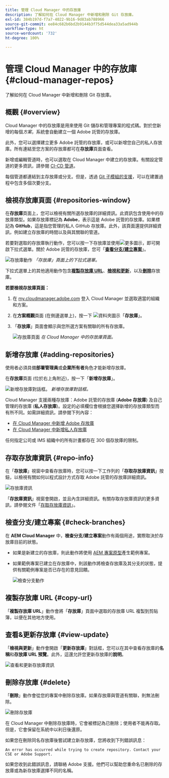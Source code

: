 ```yaml
---
title: 管理 Cloud Manager 中的存放庫
description: 了解如何在 Cloud Manager 中新增和刪除 Git 存放庫。
exl-id: 384b197d-f7a7-4022-9b16-9d83ab788966
source-git-commit: ee84c682b6bd2b9144b3f75d544dea33a5ad944b
workflow-type: ht
source-wordcount: '732'
ht-degree: 100%

---
```



# 管理 Cloud Manager 中的存放庫 {#cloud-manager-repos}

了解如何在 Cloud Manager 中新增和刪除 Git 存放庫。

## 概觀 {#overview}

Cloud Manager 中的存放庫是用來使用 Git 儲存和管理專案的程式碼。對於您新增的每個&#x200B;*方案*，系統會自動建立一個 Adobe 託管的存放庫。

此外，您可以選擇建立更多 Adobe 託管的存放庫，或可以新增您自己的私人存放庫。所有連結至您方案的存放庫都可在&#x200B;**存放庫**&#x200B;頁面查看。

新增或編輯管道時，也可以選取在 Cloud Manager 中建立的存放庫。有關設定管道的更多資訊，請參閱 [CI-CD 管道](/help/overview/ci-cd-pipelines.md)。

每個管道都連結到主存放庫或分支。但是，透過 [Git 子模組的支援](/help/managing-code/git-submodules.md)，可以在建置過程中包含多個次要分支。

## 檢視存放庫頁面 {#repositories-window}

在&#x200B;**存放庫**&#x200B;頁面上，您可以檢視有關所選存放庫的詳細資訊。此資訊包含使用中的存放庫類型。如果存放庫標記為 **Adobe**，表示這是 Adobe 託管的存放庫。如果標記為 **GitHub**，這是指您管理的私人 GitHub 存放庫。此外，該頁面還提供詳細資訊，例如建立存放庫的時間以及與其關聯的管道。

若要對選取的存放庫執行動作，您可以按一下存放庫並使用![更多圖示](https://spectrum.adobe.com/static/icons/workflow_18/Smock_More_18_N.svg)，即可開啟下拉式選單。關於 Adobe 託管的存放庫，您可「**[查看分支/建立專案](#check-branches)**」。

![存放庫動作](assets/repository-actions.png)
*「存放庫」頁面上的下拉式選單。*

下拉式選單上的其他適用動作包含&#x200B;**[複製存放庫 URL](#copy-url)**、**[檢視和更新](#view-update)**，以及&#x200B;**[刪除](#delete)**&#x200B;存放庫。

**若要檢視存放庫頁面：**

1. 在 [my.cloudmanager.adobe.com](https://my.cloudmanager.adobe.com/) 登入 Cloud Manager 並選取適當的組織和方案。

1. 在&#x200B;**方案概觀**&#x200B;頁面 (在側邊選單上)，按一下 ![資料夾圖示](https://spectrum.adobe.com/static/icons/workflow_18/Smock_Folder_18_N.svg)「**存放庫**」。

1. 「**存放庫**」頁面會顯示與您所選方案有關聯的所有存放庫。

   ![存放庫頁面](assets/repositories.png)
   *在 Cloud Manager 中的存放庫頁面。*


## 新增存放庫 {#adding-repositories}

使用者必須具備&#x200B;**部署管理員**&#x200B;或&#x200B;**企業所有者**&#x200B;角色才能新增存放庫。

在&#x200B;**存放庫**&#x200B;頁面 (位於右上角附近)，按一下「**新增存放庫**」。

![新增存放庫對話框。](assets/repository-add.png)
*新增存放庫對話框。*

Cloud Manager 支援兩種存放庫：Adobe 託管的存放庫 (**Adobe 存放庫**) 及自己管理的存放庫 (**私人存放庫**)。設定的必填欄位會根據您選擇新增的存放庫類型而有所不同。如需詳細資訊，請參閱下列內容：

* [在 Cloud Manager 中新增 Adobe 存放庫](/help/managing-code/adobe-repositories.md)
* [在 Cloud Manager 中新增私人存放庫](/help/managing-code/private-repositories.md)

任何指定公司或 IMS 組織中的所有計畫都存在 300 個存放庫的限制。

## 存取存放庫資訊 {#repo-info}

在「**存放庫**」視窗中查看存放庫時，您可以按一下工作列的「**存取存放庫資訊**」按鈕，以檢視有關如何以程式設計方式存取 Adobe 託管的存放庫詳細資訊。

![存放庫資訊](assets/repository-access-repo-info2.png)

「**存放庫資訊**」視窗會開啟，並且內含詳細資訊。有關存取存放庫資訊的更多資訊，請參閱文件「[存取存放庫資訊](/help/managing-code/accessing-repositories.md)」。

## 檢查分支/建立專案 {#check-branches}

在 **AEM Cloud Manager** 中，**檢查分支/建立專案**&#x200B;動作有兩個用途，實際取決於存放庫目前的狀態。

* 如果是新建立的存放庫，則此動作將使用 [AEM 專案原型](https://experienceleague.adobe.com/zh-hant/docs/experience-manager-core-components/using/developing/archetype/overview)產生範例專案。
* 如果範例專案已建立在存放庫中，則該動作將檢查存放庫及其分支的狀態，提供有關範例專案是否已存在的意見回饋。

  ![檢查分支動作](assets/check-branches.png)

## 複製存放庫 URL {#copy-url}

「**複製存放庫 URL**」動作會將「**存放庫**」頁面中選取的存放庫 URL 複製到剪貼簿，以便在其他地方使用。

## 查看&amp;更新存放庫 {#view-update}

「**檢視與更新**」動作會開啟「**更新存放庫**」對話框，您可以在其中查看存放庫的&#x200B;**名稱**&#x200B;和&#x200B;**存放庫 URL 預覽**。此外，這還允許您更新存放庫的&#x200B;**說明**。

![查看和更新&#x200B;&#x200B;存放庫資訊](assets/repository-view-update.png)

## 刪除存放庫 {#delete}

「**刪除**」動作會從您的專案中刪除存放庫。如果存放庫與管道有關聯，則無法刪除。

![刪除存放庫](assets/delete.png)

在 Cloud Manager 中刪除存放庫時，它會被標記為已刪除；使用者不能再存取。但是，它會保留在系統中以利日後還原。

如果您在刪除同名存放庫後嘗試建立新存放庫，您將收到下列錯誤訊息：

`An error has occurred while trying to create repository. Contact your CSE or Adobe Support.`

如果您收到此錯誤訊息，請聯絡 Adobe 支援。他們可以幫助您重命名已刪除的存放庫或為新存放庫選擇不同的名稱。
